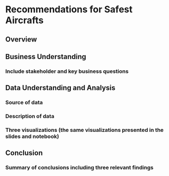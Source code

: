 # Recommendations for Safest Aircrafts 
## Overview
## Business Understanding
### Include stakeholder and key business questions
## Data Understanding and Analysis
### Source of data
### Description of data
### Three visualizations (the same visualizations presented in the slides and notebook)
## Conclusion
### Summary of conclusions including three relevant findings
